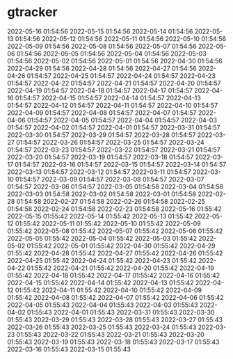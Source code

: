 # gtracker
2022-05-16 01:54:56
2022-05-15 01:54:56
2022-05-14 01:54:56
2022-05-13 01:54:56
2022-05-12 01:54:56
2022-05-11 01:54:56
2022-05-10 01:54:56
2022-05-09 01:54:56
2022-05-08 01:54:56
2022-05-07 01:54:56
2022-05-06 01:54:56
2022-05-05 01:54:56
2022-05-04 01:54:56
2022-05-03 01:54:56
2022-05-02 01:54:56
2022-05-01 01:54:56
2022-04-30 01:54:56
2022-04-29 01:54:56
2022-04-28 01:54:56
2022-04-27 01:54:56
2022-04-26 01:54:57
2022-04-25 01:54:57
2022-04-24 01:54:57
2022-04-23 01:54:57
2022-04-22 01:54:57
2022-04-21 01:54:57
2022-04-20 01:54:57
2022-04-19 01:54:57
2022-04-18 01:54:57
2022-04-17 01:54:57
2022-04-16 01:54:57
2022-04-15 01:54:57
2022-04-14 01:54:57
2022-04-13 01:54:57
2022-04-12 01:54:57
2022-04-11 01:54:57
2022-04-10 01:54:57
2022-04-09 01:54:57
2022-04-08 01:54:57
2022-04-07 01:54:57
2022-04-06 01:54:57
2022-04-05 01:54:57
2022-04-04 01:54:57
2022-04-03 01:54:57
2022-04-02 01:54:57
2022-04-01 01:54:57
2022-03-31 01:54:57
2022-03-30 01:54:57
2022-03-29 01:54:57
2022-03-28 01:54:57
2022-03-27 01:54:57
2022-03-26 01:54:57
2022-03-25 01:54:57
2022-03-24 01:54:57
2022-03-23 01:54:57
2022-03-22 01:54:57
2022-03-21 01:54:57
2022-03-20 01:54:57
2022-03-19 01:54:57
2022-03-18 01:54:57
2022-03-17 01:54:57
2022-03-16 01:54:57
2022-03-15 01:54:57
2022-03-14 01:54:57
2022-03-13 01:54:57
2022-03-12 01:54:57
2022-03-11 01:54:57
2022-03-10 01:54:57
2022-03-09 01:54:57
2022-03-08 01:54:57
2022-03-07 01:54:57
2022-03-06 01:54:57
2022-03-05 01:54:58
2022-03-04 01:54:58
2022-03-03 01:54:58
2022-03-02 01:54:58
2022-03-01 01:54:58
2022-02-28 01:54:58
2022-02-27 01:54:58
2022-02-26 01:54:58
2022-02-25 01:54:58
2022-02-24 01:54:58
2022-02-23 01:54:58
2022-05-16 01:55:42
2022-05-15 01:55:42
2022-05-14 01:55:42
2022-05-13 01:55:42
2022-05-12 01:55:42
2022-05-11 01:55:42
2022-05-10 01:55:42
2022-05-09 01:55:42
2022-05-08 01:55:42
2022-05-07 01:55:42
2022-05-06 01:55:42
2022-05-05 01:55:42
2022-05-04 01:55:42
2022-05-03 01:55:42
2022-05-02 01:55:42
2022-05-01 01:55:42
2022-04-30 01:55:42
2022-04-29 01:55:42
2022-04-28 01:55:42
2022-04-27 01:55:42
2022-04-26 01:55:42
2022-04-25 01:55:42
2022-04-24 01:55:42
2022-04-23 01:55:42
2022-04-22 01:55:42
2022-04-21 01:55:42
2022-04-20 01:55:42
2022-04-19 01:55:42
2022-04-18 01:55:42
2022-04-17 01:55:42
2022-04-16 01:55:42
2022-04-15 01:55:42
2022-04-14 01:55:42
2022-04-13 01:55:42
2022-04-12 01:55:42
2022-04-11 01:55:42
2022-04-10 01:55:42
2022-04-09 01:55:42
2022-04-08 01:55:42
2022-04-07 01:55:42
2022-04-06 01:55:42
2022-04-05 01:55:43
2022-04-04 01:55:43
2022-04-03 01:55:43
2022-04-02 01:55:43
2022-04-01 01:55:43
2022-03-31 01:55:43
2022-03-30 01:55:43
2022-03-29 01:55:43
2022-03-28 01:55:43
2022-03-27 01:55:43
2022-03-26 01:55:43
2022-03-25 01:55:43
2022-03-24 01:55:43
2022-03-23 01:55:43
2022-03-22 01:55:43
2022-03-21 01:55:43
2022-03-20 01:55:43
2022-03-19 01:55:43
2022-03-18 01:55:43
2022-03-17 01:55:43
2022-03-16 01:55:43
2022-03-15 01:55:43
